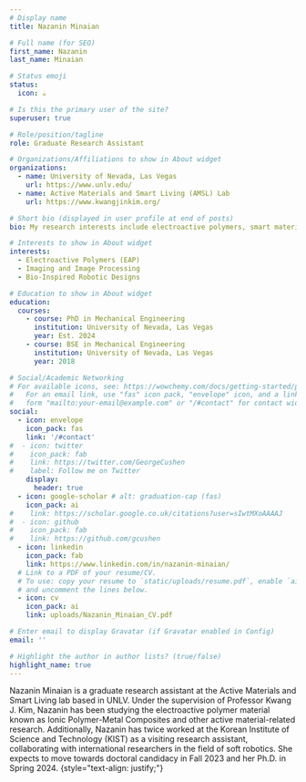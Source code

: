 ```yaml
---
# Display name
title: Nazanin Minaian

# Full name (for SEO)
first_name: Nazanin
last_name: Minaian

# Status emoji
status:
  icon: ☕️

# Is this the primary user of the site?
superuser: true

# Role/position/tagline
role: Graduate Research Assistant

# Organizations/Affiliations to show in About widget
organizations:
  - name: University of Nevada, Las Vegas
    url: https://www.unlv.edu/
  - name: Active Materials and Smart Living (AMSL) Lab
    url: https://www.kwangjinkim.org/

# Short bio (displayed in user profile at end of posts)
bio: My research interests include electroactive polymers, smart materials, and computer vision.

# Interests to show in About widget
interests:
  - Electroactive Polymers (EAP)
  - Imaging and Image Processing
  - Bio-Inspired Robotic Designs

# Education to show in About widget
education:
  courses:
    - course: PhD in Mechanical Engineering
      institution: University of Nevada, Las Vegas
      year: Est. 2024
    - course: BSE in Mechanical Engineering
      institution: University of Nevada, Las Vegas
      year: 2018

# Social/Academic Networking
# For available icons, see: https://wowchemy.com/docs/getting-started/page-builder/#icons
#   For an email link, use "fas" icon pack, "envelope" icon, and a link in the
#   form "mailto:your-email@example.com" or "/#contact" for contact widget.
social:
  - icon: envelope
    icon_pack: fas
    link: '/#contact'
#  - icon: twitter
#    icon_pack: fab
#    link: https://twitter.com/GeorgeCushen
#    label: Follow me on Twitter
    display:
      header: true
  - icon: google-scholar # alt: graduation-cap (fas)
    icon_pack: ai
#    link: https://scholar.google.co.uk/citations?user=sIwtMXoAAAAJ
#  - icon: github
#    icon_pack: fab
#    link: https://github.com/gcushen
  - icon: linkedin
    icon_pack: fab
    link: https://www.linkedin.com/in/nazanin-minaian/
  # Link to a PDF of your resume/CV.
  # To use: copy your resume to `static/uploads/resume.pdf`, enable `ai` icons in `params.yaml`,
  # and uncomment the lines below.
  - icon: cv
    icon_pack: ai
    link: uploads/Nazanin_Minaian_CV.pdf

# Enter email to display Gravatar (if Gravatar enabled in Config)
email: ''

# Highlight the author in author lists? (true/false)
highlight_name: true
---
```


Nazanin Minaian is a graduate research assistant at the Active Materials and Smart Living lab based in UNLV. Under the supervision of Professor Kwang J. Kim, Nazanin has been studying the electroactive polymer material known as Ionic Polymer-Metal Composites and other active material-related research. Additionally, Nazanin has twice worked at the Korean Institute of Science and Technology (KIST) as a visiting research assistant, collaborating with international researchers in the field of soft robotics. She expects to move towards doctoral candidacy in Fall 2023 and her Ph.D. in Spring 2024.
{style="text-align: justify;"}
